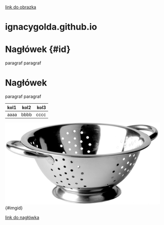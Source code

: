 [link do obrazka](#imgid)

# ignacygolda.github.io

# Nagłówek {#id}

paragraf paragraf

# Nagłówek

paragraf paragraf

|kol1|kol2|kol3|
|:---|:--:|---:|
|aaaa|bbbb|cccc|





![img.jpg](img.jpg) {#imgid}

[link do nagłówka](#id)
